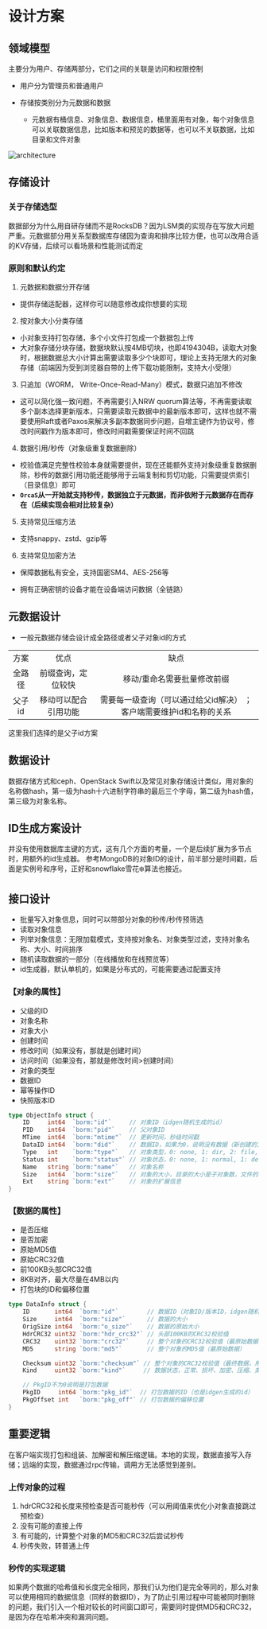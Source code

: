 # 设计方案

## 领域模型

主要分为用户、存储两部分，它们之间的关联是访问和权限控制

- 用户分为管理员和普通用户

- 存储按类别分为元数据和数据

   - 元数据有桶信息、对象信息、数据信息，桶里面用有对象，每个对象信息可以关联数据信息，比如版本和预览的数据等，也可以不关联数据，比如目录和文件对象

![architecture](https://orcastor.github.io/doc//assets/img/arch.png)

## 存储设计

### 关于存储选型

数据部分为什么用自研存储而不是RocksDB？因为LSM类的实现存在写放大问题严重。元数据部分用关系型数据库存储因为查询和排序比较方便，也可以改用合适的KV存储，后续可以看场景和性能测试而定

### 原则和默认约定

1. 元数据和数据分开存储

- 提供存储适配器，这样你可以随意修改成你想要的实现

2. 按对象大小分类存储

- 小对象支持打包存储，多个小文件打包成一个数据包上传
- 大对象存储分块存储，数据块默认按4MB切块，也即4194304B，读取大对象时，根据数据总大小计算出需要读取多少个块即可，理论上支持无限大的对象存储（前端因为受到浏览器自带的上传下载功能限制，支持大小受限）

3. 只追加（WORM， Write-Once-Read-Many）模式，数据只追加不修改

- 这可以简化强一致问题，不再需要引入NRW quorum算法等，不再需要读取多个副本选择更新版本，只需要读取元数据中的最新版本即可，这样也就不需要使用Raft或者Paxos来解决多副本数据同步问题，自增主键作为协议号，修改时间戳作为版本即可，修改时间戳需要保证时间不回跳

4. 数据引用/秒传（对象级重复数据删除）

- 校验值满足完整性校验本身就需要提供，现在还能额外支持对象级重复数据删除，秒传的数据引用功能还能够用于云端复制和剪切功能，只需要提供索引（目录信息）即可
- **`OrcaS`从一开始就支持秒传，数据独立于元数据，而非依附于元数据存在而存在（后续实现会相对比较复杂）**

5. 支持常见压缩方法

- 支持snappy、zstd、gzip等

6. 支持常见加密方法

- 保障数据私有安全，支持国密SM4、AES-256等

- 拥有正确密钥的设备才能在设备端访问数据（全链路）

## 元数据设计

- 一般元数据存储会设计成全路径或者父子对象id的方式

<table style="text-align: center">
   <tr>
      <td>方案</td>
      <td>优点</td>
      <td>缺点</td>
   </tr>
   <tr>
      <td>全路径</td>
      <td>前缀查询，定位较快<br/></td>
      <td>移动/重命名需要批量修改前缀</td>
   </tr>
   <tr>
      <td>父子id</td>
      <td>移动可以配合引用功能</td>
      <td>需要每一级查询（可以通过给父id解决）
      ；客户端需要维护id和名称的关系</td>
   </tr>
</table>

这里我们选择的是父子id方案

## 数据设计

数据存储方式和ceph、OpenStack Swift以及常见对象存储设计类似，用对象的名称做hash，第一级为hash十六进制字符串的最后三个字母，第二级为hash值，第三级为对象名称。

## ID生成方案设计

并没有使用数据库主键的方式，这有几个方面的考量，一个是后续扩展为多节点时，用额外的id生成器。
参考MongoDB的对象ID的设计，前半部分是时间戳，后面是实例号和序号，正好和snowflake雪花❄️算法也接近。

## 接口设计

- 批量写入对象信息，同时可以带部分对象的秒传/秒传预筛选
- 读取对象信息
- 列举对象信息：无限加载模式，支持按对象名、对象类型过滤，支持对象名称、大小、时间排序
- 随机读取数据的一部分（在线播放和在线预览等）
- id生成器，默认单机的，如果是分布式的，可能需要通过配置支持

### 【对象的属性】

- 父级的ID
- 对象名称
- 对象大小
- 创建时间
- 修改时间（如果没有，那就是创建时间）
- 访问时间（如果没有，那就是修改时间>创建时间）
- 对象的类型
- 数据ID
- 幂等操作ID
- 快照版本ID

``` go
type ObjectInfo struct {
	ID     int64  `borm:"id"`     // 对象ID（idgen随机生成的id）
	PID    int64  `borm:"pid"`    // 父对象ID
	MTime  int64  `borm:"mtime"`  // 更新时间，秒级时间戳
	DataID int64  `borm:"did"`    // 数据ID，如果为0，说明没有数据（新创建的文件，DataID就是对象ID，作为对象的首版本数据）
	Type   int    `borm:"type"`   // 对象类型，0: none, 1: dir, 2: file, 3: version, 4: preview(thumb/m3u8/pdf)
	Status int    `borm:"status"` // 对象状态，0: none, 1: normal, 1: deleted, 2: recycle(to be deleted), 3: malformed
	Name   string `borm:"name"`   // 对象名称
	Size   int64  `borm:"size"`   // 对象的大小，目录的大小是子对象数，文件的大小是最新版本的字节数
	Ext    string `borm:"ext"`    // 对象的扩展信息
}
```

### 【数据的属性】

- 是否压缩
- 是否加密
- 原始MD5值
- 原始CRC32值
- 前100KB头部CRC32值
- 8KB对齐，最大尽量在4MB以内
- 打包块的ID和偏移位置

``` go
type DataInfo struct {
	ID       int64  `borm:"id"`        // 数据ID（对象ID/版本ID，idgen随机生成的id）
	Size     int64  `borm:"size"`      // 数据的大小
	OrigSize int64  `borm:"o_size"`    // 数据的原始大小
	HdrCRC32 uint32 `borm:"hdr_crc32"` // 头部100KB的CRC32校验值
	CRC32    uint32 `borm:"crc32"`     // 整个对象的CRC32校验值（最原始数据）
	MD5      string `borm:"md5"`       // 整个对象的MD5值（最原始数据）

	Checksum uint32 `borm:"checksum"` // 整个对象的CRC32校验值（最终数据，用于一致性审计）
	Kind     uint32 `borm:"kind"`     // 数据状态，正常、损坏、加密、压缩、类型（用于预览等）

	// PkgID不为0说明是打包数据
	PkgID     int64 `borm:"pkg_id"`  // 打包数据的ID（也是idgen生成的id）
	PkgOffset int   `borm:"pkg_off"` // 打包数据的偏移位置
}
```

## 重要逻辑

在客户端实现打包和组装、加解密和解压缩逻辑。本地的实现，数据直接写入存储；远端的实现，数据通过rpc传输，调用方无法感觉到差别。

### 上传对象的过程

1. hdrCRC32和长度来预检查是否可能秒传（可以用阈值来优化小对象直接跳过预检查）
2. 没有可能的直接上传
3. 有可能的，计算整个对象的MD5和CRC32后尝试秒传
4. 秒传失败，转普通上传

### 秒传的实现逻辑

如果两个数据的哈希值和长度完全相同，那我们认为他们是完全等同的，那么对象可以使用相同的数据信息（同样的数据ID），为了防止引用过程中可能被同时删除的问题，我们引入一个相对较长的时间窗口即可，需要同时提供MD5和CRC32，是因为存在哈希冲突和漏洞问题。

